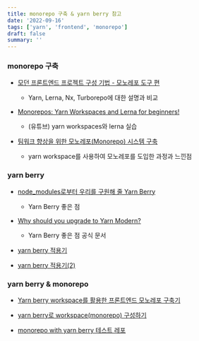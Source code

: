 ```yaml
---
title: monorepo 구축 & yarn berry 참고
date: '2022-09-16'
tags: ['yarn', 'frontend', 'monorepo']
draft: false
summary: ''
---
```


### monorepo 구축

- [모던 프론트엔드 프로젝트 구성 기법 - 모노레포 도구 편](https://d2.naver.com/helloworld/7553804#ch4)

  - Yarn, Lerna, Nx, Turborepo에 대한 설명과 비교

- [Monorepos: Yarn Workspaces and Lerna for beginners!](https://www.youtube.com/watch?v=hNJROosGexA)

  - (유튜브) yarn workspaces와 lerna 실습

- [팀워크 향상을 위한 모노레포(Monorepo) 시스템 구축](https://blog.mathpresso.com/%ED%8C%80%EC%9B%8C%ED%81%AC-%ED%96%A5%EC%83%81%EC%9D%84-%EC%9C%84%ED%95%9C-%EB%AA%A8%EB%85%B8%EB%A0%88%ED%8F%AC-monorepo-%EC%8B%9C%EC%8A%A4%ED%85%9C-%EA%B5%AC%EC%B6%95-3ae1b0112f1b)
  - yarn workspace를 사용하여 모노레포를 도입한 과정과 느낀점

### yarn berry

- [node_modules로부터 우리를 구원해 줄 Yarn Berry](https://toss.tech/article/node-modules-and-yarn-berry)

  - Yarn Berry 좋은 점

- [Why should you upgrade to Yarn Modern?](https://yarnpkg.com/getting-started/qa#why-should-you-upgrade-to-yarn-modern)

  - Yarn Berry 좋은 점 공식 문서

- [yarn berry 적용기](https://medium.com/wantedjobs/yarn-berry-%EC%A0%81%EC%9A%A9%EA%B8%B0-1-e4347be5987)

- [yarn berry 적용기(2)](https://medium.com/wantedjobs/yarn-berry-%EC%A0%81%EC%9A%A9%EA%B8%B0-2-%ED%94%84%EB%A1%9C%EC%A0%9D%ED%8A%B8-%EC%A0%81%EC%9A%A9%EA%B8%B0-45f1ba67c24c)

### yarn berry & monorepo

- [Yarn berry workspace를 활용한 프론트엔드 모노레포 구축기](https://techblog.woowahan.com/7976/)

- [yarn berry로 workspace(monorepo) 구성하기](https://minify.tistory.com/40)

- [monorepo with yarn berry 테스트 레포](https://github.com/minsgiman/monorepo)
